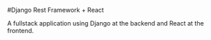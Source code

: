 #Django Rest Framework + React

A fullstack application using Django at the backend and React at the frontend.
